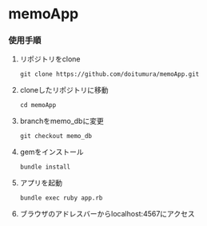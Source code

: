 # memoApp

### 使用手順
1. リポジトリをclone

    ```git clone https://github.com/doitumura/memoApp.git```

1. cloneしたリポジトリに移動

    ```cd memoApp```

1. branchをmemo_dbに変更

    ```git checkout memo_db```

1. gemをインストール

    ```bundle install```

1. アプリを起動

    ```bundle exec ruby app.rb```
    
1. ブラウザのアドレスバーからlocalhost:4567にアクセス
